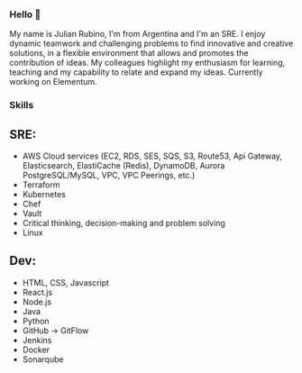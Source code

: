 ### Hello 👋

My name is Julian Rubino, I'm from Argentina and I'm an SRE.
I enjoy dynamic teamwork and challenging problems to find innovative and creative solutions, in a flexible environment that allows and promotes the contribution of ideas.
My colleagues highlight my enthusiasm for learning, teaching and my capability to relate and expand my ideas.
Currently working on Elementum.

### Skills

## SRE:
- AWS Cloud services (EC2, RDS, SES, SQS, S3, Route53, Api Gateway, Elasticsearch, ElastiCache (Redis), DynamoDB, Aurora PostgreSQL/MySQL, VPC, VPC Peerings, etc.)
- Terraform
- Kubernetes
- Chef
- Vault
- Critical thinking, decision-making and problem solving
- Linux

## Dev:
- HTML, CSS, Javascript
- React.js
- Node.js
- Java
- Python
- GitHub -> GitFlow
- Jenkins
- Docker
- Sonarqube
